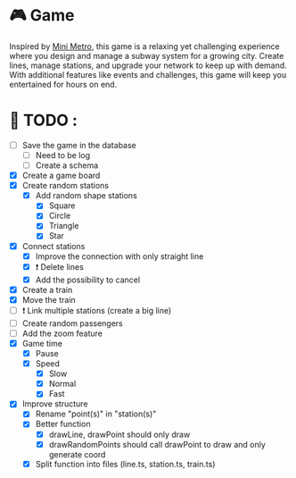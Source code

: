 # 🎮 Game

Inspired by [Mini Metro](https://store.steampowered.com/app/287980/Mini_Metro/), this game is a relaxing yet challenging experience where you design and manage a subway system for a growing city. Create lines, manage stations, and upgrade your network to keep up with demand. With additional features like events and challenges, this game will keep you entertained for hours on end.

# 📝 TODO : 

- [ ] Save the game in the database
    - [ ] Need to be log
    - [ ] Create a schema
- [X] Create a game board
- [X] Create random stations
    - [X] Add random shape stations
        - [X] Square
        - [X] Circle
        - [X] Triangle
        - [X] Star  	
- [X] Connect stations
    - [X] Improve the connection with only straight line
    - [X] ❗ Delete lines
    - [X] Add the possibility to cancel
- [X] Create a train
- [X] Move the train
- [ ] ❗ Link multiple stations (create a big line)
- [ ] Create random passengers
- [ ] Add the zoom feature
- [X] Game time
    - [X] Pause
    - [X] Speed
        - [X] Slow
        - [X] Normal    
        - [X] Fast
- [X] Improve structure
    - [X] Rename "point(s)" in "station(s)" 
    - [X] Better function
        - [X] drawLine, drawPoint should only draw
        - [X] drawRandomPoints should call drawPoint to draw and only generate coord
    - [X] Split function into files (line.ts, station.ts, train.ts)

